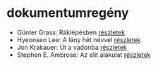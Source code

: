 # dokumentumregény

- Günter Grass: Ráklépésben [részletek](_details/%7Bopf.creator%7D.md#id_358)
- Hyeonseo Lee: A lány hét névvel [részletek](_details/%7Bopf.creator%7D.md#id_988)
- Jon Krakauer: Út a vadonba [részletek](_details/%7Bopf.creator%7D.md#id_797)
- Stephen E. Ambrose: Az elit alakulat [részletek](_details/%7Bopf.creator%7D.md#id_316)